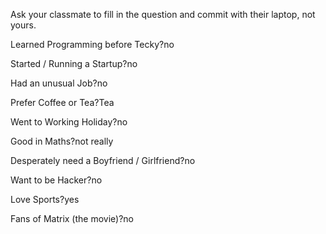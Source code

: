Ask your classmate to fill in the question and commit with their laptop, not yours.

Learned Programming before Tecky?no

Started / Running a Startup?no

Had an unusual Job?no

Prefer Coffee or Tea?Tea

Went to Working Holiday?no

Good in Maths?not really

Desperately need a Boyfriend / Girlfriend?no

Want to be Hacker?no

Love Sports?yes

Fans of Matrix (the movie)?no